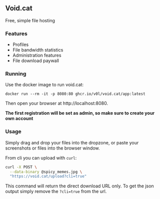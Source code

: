 ## Void.cat
Free, simple file hosting

### Features
- Profiles
- File bandwidth statistics
- Administration features
- File download paywall

### Running

Use the docker image to run void.cat:

`docker run --rm -it -p 8080:80 ghcr.io/v0l/void.cat/app:latest`

Then open your browser at http://localhost:8080.

**The first registration will be set as admin, 
so make sure to create your own account**

### Usage

Simply drag and drop your files into the dropzone, 
or paste your screenshots or files into the browser window.

From cli you can upload with `curl`:
```bash
curl -X POST \
  --data-binary @spicy_memes.jpg \
  "https://void.cat/upload?cli=true"
```

This command will return the direct download URL only. 
To get the json output simply remove the `?cli=true` from the url.